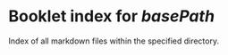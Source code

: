 Booklet index for $basePath$
============================

Index of all markdown files within the specified directory.
